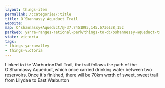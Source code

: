 ```yaml
---
layout: things-item
permalink: /:categories/:title
title: O’Shannassy Aqueduct Trail
website: 
map: O'shannassy+Aqueduct/@-37.7451095,145.6736038,15z
parkweb: yarra-ranges-national-park/things-to-do/oshannessy-aqueduct-trail
state: victoria
tags:
- things-yarravalley
- things-victoria
---
```

Linked to the Warburton Rail Trail, the trail follows the path of the O’Shannassy Aqueduct, which once carried drinking water between two reservoirs. Once it's finished, there will be 70km worth of sweet, sweet trail from Lilydale to East Warburton